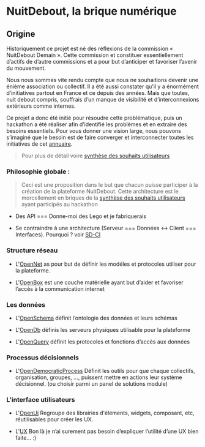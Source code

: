 
NuitDebout, la brique numérique
===

## Origine

Historiquement ce projet est né des réflexions de la commission « NuitDebout Demain ». Cette commission et constituer essentiellement d’actifs de d’autre commissions et a pour but d’anticiper et favoriser l’avenir du mouvement.

Nous nous sommes vite rendu compte que nous ne souhaitions devenir une énième association ou collectif. Il a été aussi constater qu’il y a énormément d’initiatives partout en France et ce depuis des années. Mais que toutes, nuit debout compris, souffrais d’un manque de visibilité et d’interconnexions extérieurs comme internes.

Ce projet a donc été initié pour résoudre cette problématique, puis un hackathon a été réaliser afin d’identifié les problèmes et en extraire des besoins essentiels.
Pour vous donner une vision large, nous pouvons s’imaginé que le besoin est de faire converger et interconnecter toutes les initiatives de cet [annuaire](http://4emesinge.com/geographie-des-alternatives).

> Pour plus de détail voire [synthèse des souhaits utilisateurs](https://github.com/corbane/ND-Briques-Numeriques/wiki)

### Philosophie globale :

> Ceci est une proposition dans le but que chacun puisse participer à la création de la plateforme NuitDebout.
Cette architecture est le morcellement en briques de la [synthèse des souhaits utilisateurs](https://github.com/corbane/ND-Briques-Numeriques/wiki) ayant participés au hackathon

- Des API === Donne-moi des Lego et je fabriquerais

- Se contraindre à une architecture (Serveur === Données <-> Client === Interfaces). Pourquoi ? voir [SD-CI](SD-CI.md)

### Structure réseau

- L'[OpenNet](A-Structure%20r%C3%A9seau/1-OpenNet)
  as pour but de définir les modéles et protocoles utiliser pour la plateforme.

- L'[OpenBox](A-Structure%20r%C3%A9seau/2-OpenBox)
  est une couche matérielle ayant but d’aider et favoriser l’accès à la communication internet

### Les données

- L'[OpenSchema](B-Les%20donn%C3%A9es/1-OpenSchema)
  définit l’ontologie des données et leurs schémas

- L'[OpenDb](B-Les%20donn%C3%A9es/2-OpenDb)
  définis les serveurs physiques utilisable pour la plateforme
  
- L'[OpenQuery](B-Les%20donn%C3%A9es/3-OpenQuery)
  définit les protocoles et fonctions d’accès aux données

### Processus décisionnels

- L'[OpenDemocraticProcess](C-Processus%20d%C3%A9cisionnels/1-OpenDemocraticProcess)
  Définit les outils pour que chaque collectifs, organisation, groupes, …, puissent mettre en actions leur système décisionnel. (ou choisir parmi un panel de solutions module)

### L'interface utilisateurs

- L'[OpenUi](D-L'interface%20utilisateurs/1-OpenUi)
  Regroupe des librairies d'éléments, widgets, composant, etc, réutilisables pour créer les UX.

- L'[UX](D-L'interface%20utilisateurs/2-UX)
  Bon là je n’ai surement pas besoin d’expliquer l’utilité d’une UX bien faite… :)




